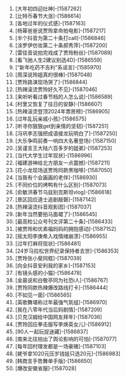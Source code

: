 
1. [大年初四迎灶神]-[1587262]
1. [比特币春节大涨]-[1586614]
1. [各地过年的仪式感]-[1587163]
1. [杨幂爸爸说贾玲拿命拍电影]-[1587217]
1. [半个抖音为第二十条打call]-[1586846]
1. [涂罗伊仿妆第二十条郝秀萍]-[1587200]
1. [雷佳音说拍完戏成了贾玲粉丝]-[1587089]
1. [看飞驰人生2建议别选4D]-[1586559]
1. [“新年吃药不吉利”系谣言]-[1585970]
1. [周深说玲姐真的很棒]-[1587048]
1. [贾玲路演现场哭了]-[1586844]
1. [热辣滚烫贾玲好久不见]-[1587046]
1. [来听听看过春节档的人怎么说]-[1586589]
1. [村里又恢复了往日的安静]-[1586607]
1. [热辣滚烫登顶2024年票房榜]-[1586905]
1. [过年乱玩亲戚小孩]-[1586575]
1. [听寻你狠狠get到亲情的坚韧]-[1587251]
1. [冯巩李志强把成语接龙玩明白了]-[1587250]
1. [大乐争鸣前奏一响四大名著登场]-[1587150]
1. [吴谨言王大陆六百多岁的姐弟]-[1587253]
1. [当代大学生过年现状]-[1586996]
1. [福建游神给北方朋友一点震撼]-[1587211]
1. [花小龙现场送贾玲同款黑咖啡]-[1587050]
1. [当我有个会画画的老伴]-[1586930]
1. [不同价位的烤鸭有什么区别]-[1587073]
1. [俞敏洪春节乌兹别克斯坦vlog]-[1586618]
1. [景区回应道士追剧敲磬]-[1587142]
1. [热辣滚烫抖音观影团]-[1587037]
1. [新年当然要拍马面裙了]-[1586545]
1. [最高检公众号刊文评第二十条]-[1586433]
1. [被贾玲和优素福妈妈的拥抱感动]-[1587152]
1. [摇太阳李庚希入戏情绪崩溃]-[1586955]
1. [过年打麻将现状]-[1586481]
1. [24岁马拉松世界纪录保持者去世]-[1586353]
1. [贾玲张小斐同框]-[1587039]
1. [向全抖音安利我的家乡]-[1587153]
1. [有镜头感的小猫]-[1586478]
1. [金晨说和白敬亭同为社恐i人]-[1586767]
1. [贾玲同款热辣爆改路线打卡]-[1586444]
1. [不如见一面]-[1586565]
1. [英歌舞堪称过年最强气氛组]-[1586970]
1. [我在八零年代当后妈剧情]-[1587209]
1. [贝克汉姆给中国网友拜年]-[1587036]
1. [贾玲回应拳击服写李焕英女儿]-[1586912]
1. [90人一起玩捉迷藏]-[1586837]
1. [南来北往拍出了舆论影响的可怕]-[1587077]
1. [每年回村理发都是一场豪赌]-[1587103]
1. [姥爷拿1020元压岁钱娃只选20元]-[1586983]
1. [韩商言手势舞单手版]-[1586650]
1. [爆改安徽省服]-[1587028]